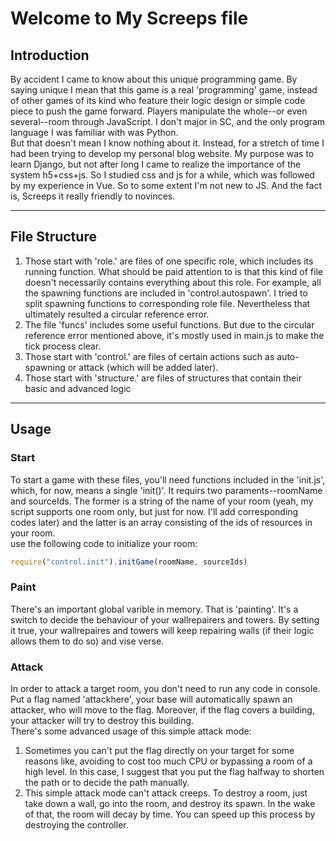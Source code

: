 # Welcome to My Screeps file 

## Introduction  
By accident I came to know about this unique programming game. By saying unique I mean that this game is a real 'programming' game, instead of other games of its kind who feature their logic design or simple code piece to push the game forward. Players manipulate the whole--or even several--room through JavaScript. I don't major in SC, and the only program language I was familiar with was Python.  
But that doesn't mean I know nothing about it. Instead, for a stretch of time I had been trying to develop my personal blog website. My purpose was to learn Django, but not after long I came to realize the importance of the system h5+css+js. So I studied css and js for a while, which was followed by my experience in Vue. So to some extent I'm not new to JS. And the fact is, Screeps it really friendly to novinces.  

****
## File Structure
1. Those start with 'role.' are files of one specific role, which includes its running function. What should be paid attention to is that this kind of file doesn't necessarily contains everything about this role. For example, all the spawning functions are included in 'control.autospawn'. I tried to split spawning functions to corresponding role file. Nevertheless that ultimately resulted a circular reference error.
2. The file 'funcs' includes some useful functions. But due to the circular reference error mentioned above, it's mostly used in main.js to make the tick process clear.
3. Those start with 'control.' are files of certain actions such as auto-spawning or attack (which will be added later).
4. Those start with 'structure.' are files of structures that contain their basic and advanced logic

****
## Usage
### Start
To start a game with these files, you'll need functions included in the 'init.js', which, for now, means a single 'init()'. It requirs two paraments--roomName and sourceIds. The former is a string of the name of your room (yeah, my script supports one room only, but just for now. I'll add corresponding codes later) and the latter is an array consisting of the ids of resources in your room.  
use the following code to initialize your room:
```javascript
require("control.init").initGame(roomName, sourceIds)
```
### Paint
There's an important global varible in memory. That is 'painting'. It's a switch to decide the behaviour of your wallrepairers and towers. By setting it true, your wallrepaires and towers will keep repairing walls (if their logic allows them to do so) and vise verse.

### Attack
In order to attack a target room, you don't need to run any code in console. Put a flag named 'attackhere', your base will automatically spawn an attacker, who will move to the flag. Moreover, if the flag covers a building, your attacker will try to destroy this building.  
There's some advanced usage of this simple attack mode: 
1. Sometimes you can't put the flag directly on your target for some reasons like, avoiding to cost too much CPU or bypassing a room of a high level. In this case, I suggest that you put the flag halfway to shorten the path or to decide the path manually.
2. This simple attack mode can't attack creeps. To destroy a room, just take down a wall, go into the room, and destroy its spawn. In the wake of that, the room will decay by time. You can speed up this process by destroying the controller.